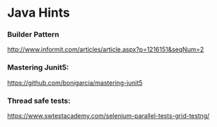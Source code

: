 # Java Hints

### Builder Pattern

http://www.informit.com/articles/article.aspx?p=1216151&seqNum=2

### Mastering Junit5:
https://github.com/bonigarcia/mastering-junit5

### Thread safe tests:
https://www.swtestacademy.com/selenium-parallel-tests-grid-testng/